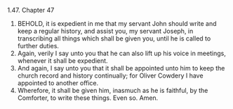 1.47. Chapter 47
1. BEHOLD, it is expedient in me that my servant John should write and keep a regular history, and assist you, my servant Joseph, in transcribing all things which shall be given you, until he is called to further duties.
2. Again, verily I say unto you that he can also lift up his voice in meetings, whenever it shall be expedient.
3. And again, I say unto you that it shall be appointed unto him to keep the church record and history continually; for Oliver Cowdery I have appointed to another office.
4. Wherefore, it shall be given him, inasmuch as he is faithful, by the Comforter, to write these things. Even so. Amen.

